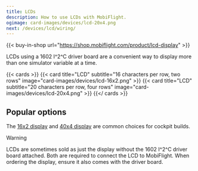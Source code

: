 ```yaml
---
title: LCDs
description: How to use LCDs with MobiFlight.
ogimage: card-images/devices/lcd-20x4.png
next: /devices/lcd/wiring/
---
```


{{< buy-in-shop url="https://shop.mobiflight.com/product/lcd-display" >}}

LCDs using a 1602 I^2^C driver board are a convenient way to display more than one simulator variable at a time.

{{< cards >}}
{{< card title="LCD" subtitle="16 characters per row, two rows" image="card-images/devices/lcd-16x2.png" >}}
{{< card title="LCD" subtitle="20 characters per row, four rows" image="card-images/devices/lcd-20x4.png" >}}
{{</ cards >}}

## Popular options

The [16x2 display](https://shop.mobiflight.com/product/lcd-display) and [40x4 display](https://www.amazon.com/s?k=lcd+hd44780+20x4) are common choices for cockpit builds.

> [!WARNING]
> LCDs are sometimes sold as just the display without the 1602 I^2^C driver board attached. Both are required to connect the LCD to MobiFlight. When ordering the display, ensure it also comes with the driver board.
